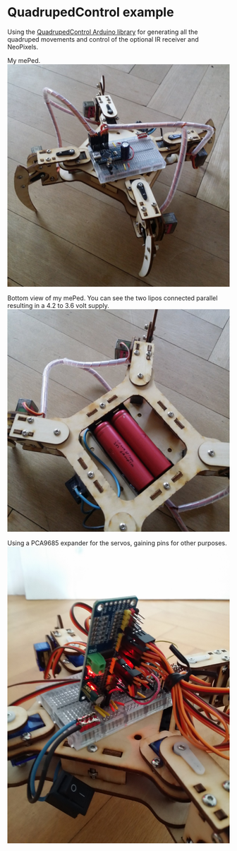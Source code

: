 # QuadrupedControl example
Using the [QuadrupedControl Arduino library](https://github.com/ArminJo/QuadrupedControl) for generating all the quadruped movements and control of the optional IR receiver and NeoPixels.

My mePed.
![Bottom view](https://github.com/ArminJo/ServoEasing/blob/master/pictures/mePed_top.jpg)

Bottom view of my mePed. You can see the two lipos connected parallel resulting in a 4.2 to 3.6 volt supply.
![Bottom view](https://github.com/ArminJo/ServoEasing/blob/master/pictures/mePed_bottom.jpg)

Using a PCA9685 expander for the servos, gaining pins for other purposes.
![PCA9685 expander](https://github.com/ArminJo/ServoEasing/blob/master/pictures/mePedWithPCA9685.jpg)